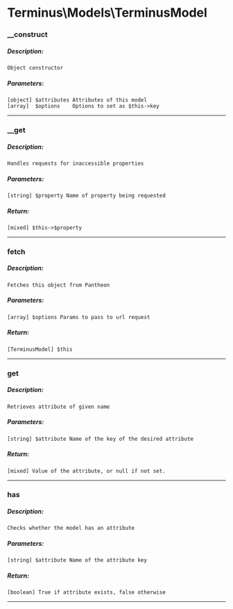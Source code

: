 # Terminus\Models\TerminusModel

### __construct
##### Description:
    Object constructor

##### Parameters:
    [object] $attributes Attributes of this model
    [array]  $options    Options to set as $this->key

---

### __get
##### Description:
    Handles requests for inaccessible properties

##### Parameters:
    [string] $property Name of property being requested

##### Return:
    [mixed] $this->$property

---

### fetch
##### Description:
    Fetches this object from Pantheon

##### Parameters:
    [array] $options Params to pass to url request

##### Return:
    [TerminusModel] $this

---

### get
##### Description:
    Retrieves attribute of given name

##### Parameters:
    [string] $attribute Name of the key of the desired attribute

##### Return:
    [mixed] Value of the attribute, or null if not set.

---

### has
##### Description:
    Checks whether the model has an attribute

##### Parameters:
    [string] $attribute Name of the attribute key

##### Return:
    [boolean] True if attribute exists, false otherwise

---

